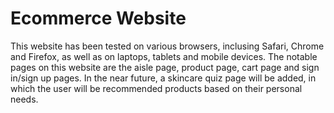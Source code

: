 # Ecommerce Website

This website has been tested on various browsers, inclusing Safari, Chrome and Firefox, as well as on laptops, tablets and mobile devices. The notable pages on this website are the aisle page, product page, cart page and sign in/sign up pages. In the near future, a skincare quiz page will be added, in which the user will be recommended products based on their personal needs. 
